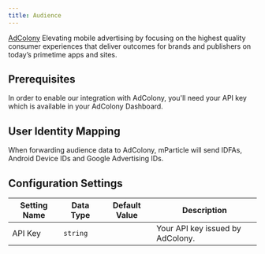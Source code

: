 ```yaml
---
title: Audience
---
```


[AdColony](https://www.adcolony.com/) Elevating mobile advertising by focusing on the highest quality consumer experiences that deliver outcomes for brands and publishers on today’s primetime apps and sites.

## Prerequisites 

In order to enable our integration with AdColony, you'll need your API key which is available in your AdColony Dashboard.

## User Identity Mapping

When forwarding audience data to AdColony, mParticle will send IDFAs, Android Device IDs and Google Advertising IDs.

## Configuration Settings

Setting Name | Data Type | Default Value | Description  
|---|---|---|---
API Key | `string` | | Your API key issued by AdColony.
